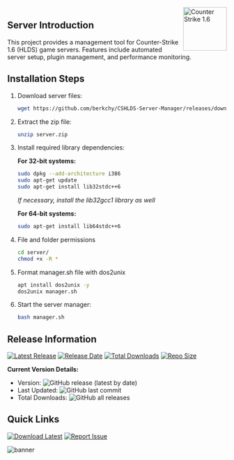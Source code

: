 <img align="right" width="100" height="100" alt="Counter Strike 1.6" src="https://github.com/user-attachments/assets/b178de28-cf7c-4521-9b6c-3e80498523c9" />

## Server Introduction
This project provides a management tool for Counter-Strike 1.6 (HLDS) game servers. Features include automated server setup, plugin management, and performance monitoring.

## Installation Steps

1. Download server files:
   ```bash
   wget https://github.com/berkchy/CSHLDS-Server-Manager/releases/download/latest/server.zip
   ```

2. Extract the zip file:
   ```bash
   unzip server.zip
   ```

3. Install required library dependencies:

   **For 32-bit systems:**
   ```bash
   sudo dpkg --add-architecture i386
   sudo apt-get update
   sudo apt-get install lib32stdc++6
   ```
   *If necessary, install the lib32gcc1 library as well*

   **For 64-bit systems:**
   ```bash
   sudo apt-get install lib64stdc++6
   ```

5. File and folder permissions
   ```bash
   cd server/
   chmod +x -R *
   ```
   
6. Format manager.sh file with dos2unix
   ```bash
   apt install dos2unix -y
   dos2unix manager.sh
   ```
   
7. Start the server manager:
   ```bash
   bash manager.sh
   ```

## Release Information

[![Latest Release](https://img.shields.io/github/v/release/berkchy/CSHLDS-Server-Manager?style=for-the-badge&logo=github)](https://github.com/berkchy/CSHLDS-Server-Manager/releases/latest)
[![Release Date](https://img.shields.io/github/release-date/berkchy/CSHLDS-Server-Manager?color=blue&style=flat-square)]()
[![Total Downloads](https://img.shields.io/github/downloads/berkchy/CSHLDS-Server-Manager/total?color=success&style=flat-square)]()
[![Repo Size](https://img.shields.io/github/repo-size/berkchy/CSHLDS-Server-Manager?style=flat-square)]()

**Current Version Details:**
- Version: ![GitHub release (latest by date)](https://img.shields.io/github/v/release/berkchy/CSHLDS-Server-Manager)
- Last Updated: ![GitHub last commit](https://img.shields.io/github/last-commit/berkchy/CSHLDS-Server-Manager)
- Total Downloads: ![GitHub all releases](https://img.shields.io/github/downloads/berkchy/CSHLDS-Server-Manager/total)

## Quick Links

[![Download Latest](https://img.shields.io/badge/Download-Latest%20Release-brightgreen?style=for-the-badge)](https://github.com/berkchy/CSHLDS-Server-Manager/releases/latest/download/server.zip)
[![Report Issue](https://img.shields.io/badge/Report-Issue-red?style=for-the-badge)](https://github.com/berkchy/CSHLDS-Server-Manager/issues)

![banner](https://github.com/user-attachments/assets/e9ab46de-34b6-42da-a705-046e8abdd6e5)
